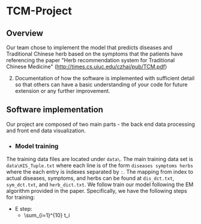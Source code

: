 # TCM-Project

## Overview
Our team chose to implement the model that predicts diseases and Traditional Chinese herb based on the symptoms that the patients have referencing the paper "Herb recommendation system for Traditional Chinese Medicine" (http://times.cs.uiuc.edu/czhai/pub/TCM.pdf)

2) Documentation of how the software is implemented with sufficient detail so that others can have a basic understanding of your code for future extension or any further improvement.
## Software implementation
Our project are composed of two main parts - the back end data processing and front end data visualization.
* ### Model training
The training data files are located under `data\`. The main training data set is `data\HIS_Tuple.txt` where each line is of the form `diseases symptoms herbs` where the each entry is indexes separated by `:`. The mapping from index to actual diseases, symptoms, and herbs can be found at `dis_dct.txt`, `sym_dct.txt`, and `herb_dict.txt`. We follow train our model following the EM algorithm provided in the paper. Specifically, we have the following steps for training:
   * E step:
      * \sum_{i=1}^{10} t_i
